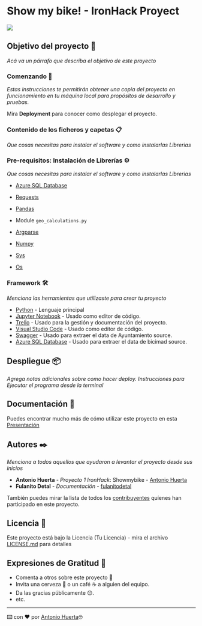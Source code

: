 # Show my bike! - IronHack Proyect
<p align="left"><img src="https://cdn-images-1.medium.com/max/184/1*2GDcaeYIx_bQAZLxWM4PsQ@2x.png"></p>

## Objetivo del proyecto 📌

_Acá va un párrafo que describa el objetivo de este proyecto_

### Comenzando 🚀

_Estas instrucciones te permitirán obtener una copia del proyecto en funcionamiento en tu máquina local para propósitos de desarrollo y pruebas._

Mira **Deployment** para conocer como desplegar el proyecto.


### Contenido de los ficheros y capetas 📋

_Que cosas necesitas para instalar el software y como instalarlas
Librerias_

### Pre-requisitos: Instalación de Librerías ⚙️

_Que cosas necesitas para instalar el software y como instalarlas Librerias_
- [Azure SQL Database](https://portal.azure.com/)

- [Requests](https://requests.readthedocs.io/)

- [Pandas](https://pandas.pydata.org/pandas-docs/stable/reference/index.html)

- Module `geo_calculations.py`

- [Argparse](https://docs.python.org/3.7/library/argparse.html)

- [Numpy](https://docs.python.org/3.7/library/argparse.html)

- [Sys](https://docs.python.org/3.7/library/argparse.html)

- [Os](https://docs.python.org/3.7/library/argparse.html)


### Framework 🛠️

_Menciona las herramientas que utilizaste para crear tu proyecto_

* [Python](https://www.python.org/) - Lenguaje principal
* [Jupyter Notebook](https://jupyter.org/) - Usado como editor de código.
* [Trello](https://trello.com/) - Usado para la gestión y documentación del proyecto.
* [Visual Studio Code](https://code.visualstudio.com/) - Usado como editor de código.
* [Swagger](https://datos.madrid.es/nuevoMadrid/swagger-ui-master-2.2.10/dist/index.html?url=/egobfiles/api.datos.madrid.es.json) - Usado para extraer el data de Ayuntamiento source.
* [Azure SQL Database](https://portal.azure.com/) - Usado para extraer el data de bicimad source.


## Despliegue 📦

_Agrega notas adicionales sobre como hacer deploy. Instrucciones para Ejecutar el programa desde la terminal_


## Documentación 📖

Puedes encontrar mucho más de cómo utilizar este proyecto en esta [Presentación](https://github.com/tu/proyecto/wiki)


## Autores ✒️

_Menciona a todos aquellos que ayudaron a levantar el proyecto desde sus inicios_

* **Antonio Huerta** - *Proyecto 1 IronHack*: Showmybike - [Antonio Huerta](https://github.com/napoleonthevitzla)
* **Fulanito Detal** - *Documentación* - [fulanitodetal](#fulanito-de-tal)

También puedes mirar la lista de todos los [contribuyentes](https://github.com/your/project/contributors) quíenes han participado en este proyecto. 

## Licencia 📄

Este proyecto está bajo la Licencia (Tu Licencia) - mira el archivo [LICENSE.md](LICENSE.md) para detalles

## Expresiones de Gratitud 🎁

* Comenta a otros sobre este proyecto 📢
* Invita una cerveza 🍺 o un café ☕ a alguien del equipo. 
* Da las gracias públicamente 😊.
* etc.



---
⌨️ con ❤️ por [Antonio Huerta](https://github.com/napoleonthevitzla)🤓
